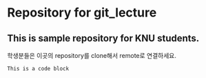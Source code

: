 # Repository for git_lecture
## This is sample repository for KNU students.

학생분들은 이곳의 repository를 clone해서 remote로 연결하세요.

```
This is a code block
```

